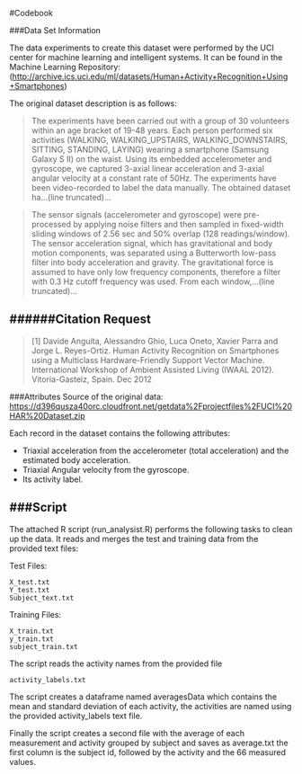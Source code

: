 #Codebook


###Data Set Information

The data experiments to create this dataset were performed by the UCI center for machine learning and intelligent systems. It can be found in the Machine Learning Repository: (http://archive.ics.uci.edu/ml/datasets/Human+Activity+Recognition+Using+Smartphones)

The original dataset description is as follows:

>The experiments have been carried out with a group of 30 volunteers within an age bracket of 19-48 years. Each person performed six activities (WALKING, WALKING_UPSTAIRS, WALKING_DOWNSTAIRS, SITTING, STANDING, LAYING) wearing a smartphone (Samsung Galaxy S II) on the waist. Using its embedded accelerometer and gyroscope, we captured 3-axial linear acceleration and 3-axial angular velocity at a constant rate of 50Hz. The experiments have been video-recorded to label the data manually. The obtained dataset ha...(line truncated)...

>The sensor signals (accelerometer and gyroscope) were pre-processed by applying noise filters and then sampled in fixed-width sliding windows of 2.56 sec and 50% overlap (128 readings/window). The sensor acceleration signal, which has gravitational and body motion components, was separated using a Butterworth low-pass filter into body acceleration and gravity. The gravitational force is assumed to have only low frequency components, therefore a filter with 0.3 Hz cutoff frequency was used. From each window,...(line truncated)...

######Citation Request
-----------------------

>[1] Davide Anguita, Alessandro Ghio, Luca Oneto, Xavier Parra and Jorge L. Reyes-Ortiz. Human Activity Recognition on Smartphones using a Multiclass Hardware-Friendly Support Vector Machine. International Workshop of Ambient Assisted Living (IWAAL 2012). Vitoria-Gasteiz, Spain. Dec 2012

###Attributes
Source of the original data: https://d396qusza40orc.cloudfront.net/getdata%2Fprojectfiles%2FUCI%20HAR%20Dataset.zip

Each record in the dataset contains the following attributes:
- Triaxial acceleration from the accelerometer (total acceleration) and the estimated body acceleration.
- Triaxial Angular velocity from the gyroscope.
- Its activity label.

###Script
-----------------------

The attached R script (run_analysist.R) performs the following tasks to clean up the data.
It reads and merges the test and training data from the provided text files:

Test Files:
```
X_test.txt
Y_test.txt
Subject_text.txt
```
Training Files:
```
X_train.txt
y_train.txt
subject_train.txt
```
The script reads the activity names from the provided file
```
activity_labels.txt
```

The script creates a dataframe named averagesData which contains the mean and standard deviation of each activity, the activities are named using the provided activity_labels text file.

Finally the script creates a second file with the average of each measurement and activity grouped by subject and saves as average.txt the first column is the subject id, followed by the activity and the 66 measured values. 
